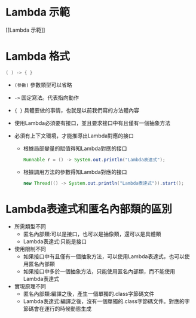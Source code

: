 # Lambda 示範
[[Lambda 示範]]


# Lambda 格式
```java
( ) -> { }
```
- `(參數)` 參數類型可以省略
- `->` 固定寫法。代表指向動作
- `{ }` 具體要做的事情，也就是以前我們寫的方法體內容

- 使用Lambda必須要有接口，並且要求接口中有且僅有一個抽象方法 
- 必須有上下文環境，才能推導出Lambda對應的接口
	- 根據局部變量的賦值得知Lambda對應的接口
		```java
		Runnable r = () -> System.out.println("Lambda表達式");
		```
	- 根據調用方法的參數得知Lambda對應的接口
		```java
		new Thread(() -> System.out.println("Lambda表達式")).start();
		```
		
# Lambda表達式和匿名內部類的區別
- 所需類型不同
	- 匿名內部類:可以是接口，也可以是抽像類，還可以是具體類
	- Lambda表達式:只能是接口 
- 使用限制不同
	- 如果接口中有且僅有一個抽象方法，可以使用Lambda表達式，也可以使用匿名內部類
	- 如果接口中多於一個抽象方法，只能使用匿名內部類，而不能使用Lambda表達式 
- 實現原理不同
	- 匿名內部類:編譯之後，產生一個單獨的.class字節碼文件
	- Lambda表達式:編譯之後，沒有一個單獨的.class字節碼文件。對應的字節碼會在運行的時候動態生成